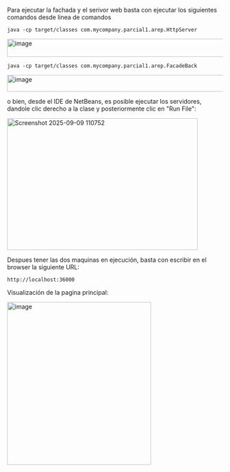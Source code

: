 Para ejecutar la fachada y el serivor web basta con ejecutar los siguientes comandos desde linea de comandos 

```
java -cp target/classes com.mycompany.parcial1.arep.HttpServer
```

<img width="1228" height="42" alt="image" src="https://github.com/user-attachments/assets/d22d6491-5ed8-4a5e-9242-aafae5d91bfa" />

```
java -cp target/classes com.mycompany.parcial1.arep.FacadeBack
```

<img width="1189" height="39" alt="image" src="https://github.com/user-attachments/assets/0c416c62-af69-42ed-a8b6-519535204357" />

o bien, desde el IDE de NetBeans, es posible ejecutar los servidores, dandole clic derecho a la clase y posteriormente clic en "Run File":

<img width="445" height="307" alt="Screenshot 2025-09-09 110752" src="https://github.com/user-attachments/assets/00400cc6-bedc-4dfc-a38a-1714fca8530f" />

Despues tener las dos maquinas en ejecución, basta con escribir en el browser la siguiente URL:

```
http://localhost:36000
```

Visualización de la pagina principal:

<img width="336" height="379" alt="image" src="https://github.com/user-attachments/assets/675da93c-fe70-4763-858c-f1e3acd3bde2" />
